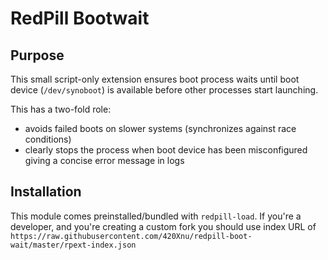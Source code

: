 # RedPill Bootwait


## Purpose
This small script-only extension ensures boot process waits until boot device (`/dev/synoboot`) is available before
other processes start launching.

This has a two-fold role:
- avoids failed boots on slower systems (synchronizes against race conditions)
- clearly stops the process when boot device has been misconfigured giving a concise error message in logs

## Installation
This module comes preinstalled/bundled with `redpill-load`. If you're a developer, and you're creating a custom fork you
should use index URL of `https://raw.githubusercontent.com/420Xnu/redpill-boot-wait/master/rpext-index.json`
